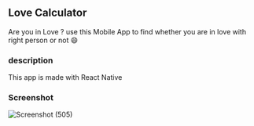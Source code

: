 ## Love Calculator
Are you in Love ? use this Mobile App to find whether you are in love with right person or not 😄


### description
This app is made with React Native

### Screenshot
![Screenshot (505)](https://user-images.githubusercontent.com/66674500/133872547-3d7fc385-eec4-46cb-b6b8-bf6a8cc410a3.png)
